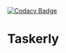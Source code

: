 [![Codacy Badge](https://api.codacy.com/project/badge/Grade/57ee310455ce4e9da422001dee1f1080)](https://www.codacy.com/app/aji-slater/Taskerly?utm_source=github.com&amp;utm_medium=referral&amp;utm_content=aji-slater/Taskerly&amp;utm_campaign=Badge_Grade)


# Taskerly
